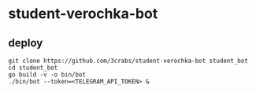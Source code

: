 # student-verochka-bot

## deploy

    git clone https://github.com/3crabs/student-verochka-bot student_bot
    cd student_bot
    go build -v -o bin/bot
    ./bin/bot --token=<TELEGRAM_API_TOKEN> &
